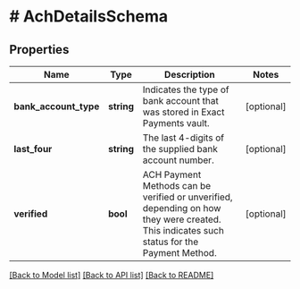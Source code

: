 # # AchDetailsSchema

## Properties

Name | Type | Description | Notes
------------ | ------------- | ------------- | -------------
**bank_account_type** | **string** | Indicates the type of bank account that was stored in Exact Payments vault. | [optional]
**last_four** | **string** | The last 4-digits of the supplied bank account number. | [optional]
**verified** | **bool** | ACH Payment Methods can be verified or unverified, depending on how they were created. This indicates such status for the Payment Method. | [optional]

[[Back to Model list]](../../README.md#models) [[Back to API list]](../../README.md#endpoints) [[Back to README]](../../README.md)
